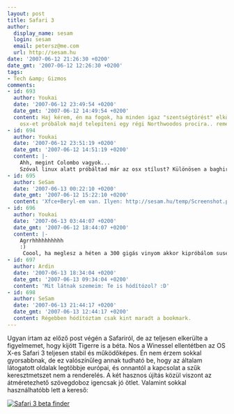 ```yaml
---
layout: post
title: Safari 3
author:
  display_name: sesam
  login: sesam
  email: petersz@me.com
  url: http://sesam.hu
date: '2007-06-12 21:26:30 +0200'
date_gmt: '2007-06-12 12:26:30 +0200'
tags:
- Tech &amp; Gizmos
comments:
- id: 693
  author: Youkai
  date: '2007-06-12 23:49:54 +0200'
  date_gmt: '2007-06-12 14:49:54 +0200'
  content: Haj kérem, én ma fogok, ha minden igaz "szentségtörést" elkövetni, ugyanis
    osx-et próbálok majd telepíteni egy régi Northwoodos procira.. reméljük a legjobbakat.
- id: 694
  author: Youkai
  date: '2007-06-12 23:51:19 +0200'
  date_gmt: '2007-06-12 14:51:19 +0200'
  content: |-
    Ahh, megint Colombo vagyok...
    Szóval linux alatt próbáltad már az osx stílust? Különösen a baghira-ra gondoltam. ...
- id: 695
  author: SeSam
  date: '2007-06-13 00:22:10 +0200'
  date_gmt: '2007-06-12 15:22:10 +0200'
  content: 'Xfce+Beryl-em van. Ilyen: http://sesam.hu/temp/Screenshot.png'
- id: 696
  author: Youkai
  date: '2007-06-13 03:44:07 +0200'
  date_gmt: '2007-06-12 18:44:07 +0200'
  content: |-
    Agrrhhhhhhhhhh
    :)
     Coool, ha meglesz a héten a 300 gigás vinyom akkor kipróbálom susen, bár ha ma felrakom az osx -et akkor lehet, hogy a suse halott ügy lesz ...
- id: 697
  author: Ardin
  date: '2007-06-13 18:34:04 +0200'
  date_gmt: '2007-06-13 09:34:04 +0200'
  content: 'Mit látnak szemeim: Te is hódítózol? :D'
- id: 698
  author: SeSam
  date: '2007-06-13 21:44:17 +0200'
  date_gmt: '2007-06-13 12:44:17 +0200'
  content: Régebben hódítóztam csak kint maradt a bookmark.
---
```


Ugyan írtam az előző post végén a Safariról, de az teljesen elkerülte a figyelmemet, hogy kijött Tigerre is a béta. Nos a Winessel ellentétben az OS X-es Safari 3 teljesen stabil és működőképes. Én nem érzem sokkal gyorsabbnak, de ez valószínűleg annak tudható be, hogy az általam látogatott oldalak legtöbbje európai, és onnantól a kapcsolat a szűk keresztmetszet nem a renderelés. A két hasznos újítás közül viszont az átméretezhető szövegdoboz igencsak jó ötlet. Valamint sokkal használhatóbb lett a kereső:

[![Safari 3 beta finder](http://sesam.hu/wp-content/uploads/2007/06/safari3_thumbnail.jpg)](http://sesam.hu/wp-content/uploads/2007/06/safari3.jpg)
